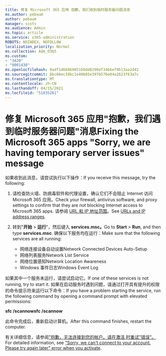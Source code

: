 ```yaml
---
title: 修复 Microsoft 365 应用 抱歉，我们收到临时服务器问题消息
ms.author: pebaum
author: pebaum
manager: scotv
ms.audience: Admin
ms.topic: article
ms.service: o365-administration
ROBOTS: NOINDEX, NOFOLLOW
localization_priority: Normal
ms.collection: Adm_O365
ms.custom:
- "3420"
- "9001430"
ms.openlocfilehash: 0adf1d66869051b9dd8290ef3466ef9b13aa2d41
ms.sourcegitcommit: 8bc60ec34bc1e40685e3976576e04a2623f63a7c
ms.translationtype: MT
ms.contentlocale: zh-CN
ms.lasthandoff: 04/15/2021
ms.locfileid: "51835261"
---
```

# <a name="fixing-the-microsoft-365-apps-sorry-we-are-having-temporary-server-issues-message"></a><span data-ttu-id="80e32-102">修复 Microsoft 365 应用"抱歉，我们遇到临时服务器问题"消息</span><span class="sxs-lookup"><span data-stu-id="80e32-102">Fixing the Microsoft 365 apps "Sorry, we are having temporary server issues" message</span></span>

<span data-ttu-id="80e32-103">如果收到此消息，请尝试执行以下操作：</span><span class="sxs-lookup"><span data-stu-id="80e32-103">If you receive this message, try the following:</span></span>

1. <span data-ttu-id="80e32-104">请检查防火墙、防病毒软件和代理设置，确认它们不会阻止 Internet 访问 Microsoft 365 应用。</span><span class="sxs-lookup"><span data-stu-id="80e32-104">Check your firewall, antivirus software, and proxy settings to confirm that they are not blocking Internet access to Microsoft 365 apps.</span></span> <span data-ttu-id="80e32-105">请参阅 [URL 和 IP 地址范围](https://docs.microsoft.com/office365/enterprise/urls-and-ip-address-ranges)。</span><span class="sxs-lookup"><span data-stu-id="80e32-105">See [URLs and IP address ranges](https://docs.microsoft.com/office365/enterprise/urls-and-ip-address-ranges).</span></span>

2. <span data-ttu-id="80e32-106">转到"**开始**  >  **运行**"，然后键入 **services.msc。**</span><span class="sxs-lookup"><span data-stu-id="80e32-106">Go to **Start** > **Run**, and then type **services.msc**.</span></span> <span data-ttu-id="80e32-107">确保以下服务均在运行：</span><span class="sxs-lookup"><span data-stu-id="80e32-107">Make sure that the following services are all running:</span></span>
    - <span data-ttu-id="80e32-108">网络连接设备自动设置</span><span class="sxs-lookup"><span data-stu-id="80e32-108">Network Connected Devices Auto-Setup</span></span>
    - <span data-ttu-id="80e32-109">网络列表服务</span><span class="sxs-lookup"><span data-stu-id="80e32-109">Network List Service</span></span>
    - <span data-ttu-id="80e32-110">网络位置感知</span><span class="sxs-lookup"><span data-stu-id="80e32-110">Network Location Awareness</span></span>
    - <span data-ttu-id="80e32-111">Windows 事件日志</span><span class="sxs-lookup"><span data-stu-id="80e32-111">Windows Event Log</span></span>

<span data-ttu-id="80e32-112">如果其中一个服务未运行，请尝试启动它。</span><span class="sxs-lookup"><span data-stu-id="80e32-112">If one of these services is not running, try to start it.</span></span> <span data-ttu-id="80e32-113">如果在启动服务时遇到问题，请通过打开具有提升的权限的命令提示符来运行以下命令：</span><span class="sxs-lookup"><span data-stu-id="80e32-113">If you have a problem starting the service, run the following command by opening a command prompt with elevated permissions:</span></span>

<span data-ttu-id="80e32-114">**sfc /scannow**</span><span class="sxs-lookup"><span data-stu-id="80e32-114">**sfc /scannow**</span></span>

<span data-ttu-id="80e32-115">此命令完成后，重新启动计算机。</span><span class="sxs-lookup"><span data-stu-id="80e32-115">After this command finishes, restart the computer.</span></span>

<span data-ttu-id="80e32-116">有关详细信息，请参阅["抱歉，无法连接到您的帐户。请在激活 时重试"错误"。](https://docs.microsoft.com/office/troubleshoot/activation-installation/issue-when-activate-office-from-office-365)</span><span class="sxs-lookup"><span data-stu-id="80e32-116">For detailed information, see ["Sorry, we can't connect to your account. Please try again later" error when you activate](https://docs.microsoft.com/office/troubleshoot/activation-installation/issue-when-activate-office-from-office-365).</span></span>